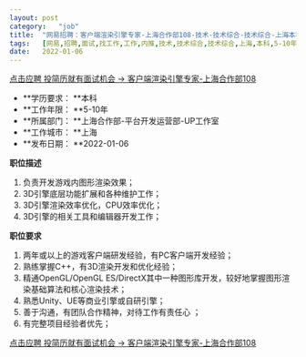 ```yaml
---
layout:	post
category:	"job"
title:	"网易招聘：客户端渲染引擎专家-上海合作部108-技术-技术综合-技术综合-上海本科5-10年"
tags:	[网易,招聘,面试,找工作,工作,内推,技术,技术综合,技术综合,上海,本科,5-10年]
date:	2022-01-06
---
```


[点击应聘 投简历就有面试机会 -> 客户端渲染引擎专家-上海合作部108](http://mobile.bole.netease.com/bole/boleDetail?id=34964&employeeId=346f03c3cda5f04c&key=all)



- **学历要求： **本科
- **工作年限： **5-10年
- **所属部门： **上海合作部-平台开发运营部-UP工作室
- **工作城市： **上海
- **发布日期： **2022-01-06



**职位描述**
1. 负责开发游戏内图形渲染效果； 
2. 3D引擎底层功能扩展和各种维护工作； 
3. 3D引擎渲染效率优化，CPU效率优化； 
4. 3D引擎的相关工具和编辑器开发工作；



**职位要求**
1. 两年或以上的游戏客户端研发经验，有PC客户端开发经验；
2. 熟练掌握C++，有3D渲染开发和优化经验；
3. 精通OpenGL/OpenGL ES/DirectX其中一种图形库开发，较好地掌握图形渲染基础算法和核心渲染技术； 
4. 熟悉Unity、UE等商业引擎或自研引擎；
5. 善于沟通，有团队合作精神，对待工作有责任心 ；
6. 有完整项目经验者优先；



[点击应聘 投简历就有面试机会 -> 客户端渲染引擎专家-上海合作部108](http://mobile.bole.netease.com/bole/boleDetail?id=34964&employeeId=346f03c3cda5f04c&key=all)